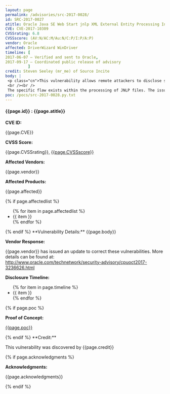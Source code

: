 ```yaml
---
layout: page
permalink: /advisories/src-2017-0028/
id: SRC-2017-0027
atitle: Oracle Java SE Web Start jnlp XML External Entity Processing Information Disclosure Vulnerability
CVE: CVE-2017-10309
CVSSrating: 6.8
CVSSscore: (AV:N/AC:M/Au:N/C:P/I:P/A:P)
vendor: Oracle
affected: DriverWizard WinDriver 
timeline: [
2017-06-07 – Verified and sent to Oracle,
2017-09-17 – Coordinated public release of advisory
          ]
credit: Steven Seeley (mr_me) of Source Incite
body: |
 <p class="cn">This vulnerability allows remote attackers to disclose sensitive information on vulnerable installations of Oracle Java SE. User interaction is required to exploit this vulnerability in that the target must visit a malicious page or open a malicious file.
 <br /><br />
 The specific flaw exists within the processing of JNLP files. The issue lies in the failure to properly restrict the use of XML External Entity (XXE) references. A specially crafted JNLP file can cause the XML parser to access the contents of an external entity and embed the contents back into the XML document for further processing. An attacker can leverage this vulnerability to disclose sensitive information under the context of the current process.</p>
poc: /pocs/src-2017-0028.py.txt
---
```


<h4><b>{{page.id}} : {{page.atitle}}</b></h4>

**CVE ID:**
<p class="cn">{{page.CVE}}</p>

**CVSS Score:**
<p class="cn">{{page.CVSSrating}}, <a href="https://nvd.nist.gov/cvss/v2-calculator?name={{page.CVE}}&vector={{page.CVSSscore}}">{{page.CVSSscore}}</a></p>

**Affected Vendors:**
<p class="cn">{{page.vendor}}</p>

**Affected Products:**
<p class="cn">{{page.affected}}</p>
{% if page.affectedlist %}
<ul class="cn">
{% for item in page.affectedlist %}
  <li>{{ item }}</li>
{% endfor %}
</ul>
{% endif %}
**Vulnerability Details:**
{{page.body}}

**Vendor Response:**

{{page.vendor}} has issued an update to correct these vulnerabilities. More details can be found at: <br />
<a href="http://www.oracle.com/technetwork/security-advisory/cpuoct2017-3236626.html">http://www.oracle.com/technetwork/security-advisory/cpuoct2017-3236626.html</a>

**Disclosure Timeline:**
<ul class="cn">
{% for item in page.timeline %}
  <li>{{ item }}</li>
{% endfor %}
</ul>
{% if page.poc %}

**Proof of Concept:**
<p class="cn"><a href="{{page.poc}}">{{page.poc}}</a></p>
{% endif %}
**Credit:**
<p class="cn">This vulnerability was discovered by {{page.credit}}</p>
{% if page.acknowledgments %}

**Acknowledgments:**
<p class="cn">{{page.acknowledgments}}</p>
{% endif %}
